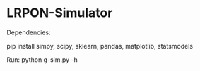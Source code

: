 # LRPON-Simulator

Dependencies:

pip install simpy, scipy, sklearn, pandas, matplotlib, statsmodels


Run:
python g-sim.py -h
